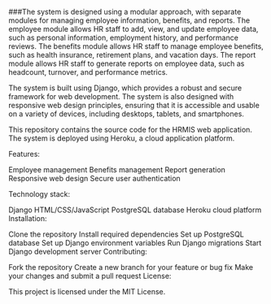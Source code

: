 ###The system is designed using a modular approach, with separate modules for managing employee information, benefits, and reports. The employee module allows HR staff to add, view, and update employee data, such as personal information, employment history, and performance reviews. The benefits module allows HR staff to manage employee benefits, such as health insurance, retirement plans, and vacation days. The report module allows HR staff to generate reports on employee data, such as headcount, turnover, and performance metrics.

The system is built using Django, which provides a robust and secure framework for web development. The system is also designed with responsive web design principles, ensuring that it is accessible and usable on a variety of devices, including desktops, tablets, and smartphones.

This repository contains the source code for the HRMIS web application. The system is deployed using Heroku, a cloud application platform.

Features:

Employee management
Benefits management
Report generation
Responsive web design
Secure user authentication

Technology stack:

Django
HTML/CSS/JavaScript
PostgreSQL database
Heroku cloud platform
Installation:

Clone the repository
Install required dependencies
Set up PostgreSQL database
Set up Django environment variables
Run Django migrations
Start Django development server
Contributing:

Fork the repository
Create a new branch for your feature or bug fix
Make your changes and submit a pull request
License:

This project is licensed under the MIT License.
